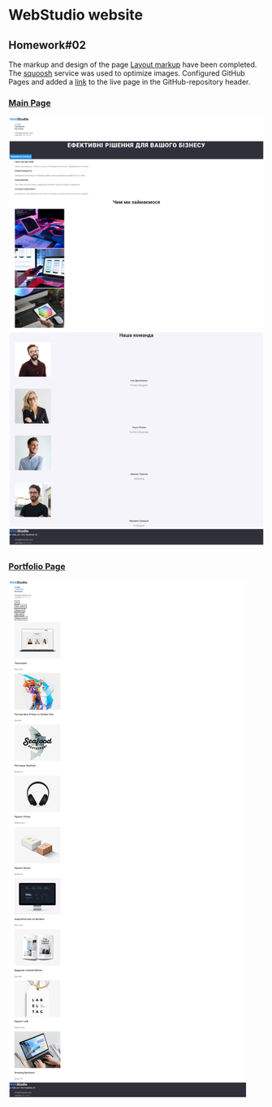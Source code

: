 # WebStudio website

## Homework#02

The markup and design of the page
[Layout markup](<https://www.figma.com/file/1ehrLBauvVFu4mVhxsHzyZ/Web-Studio-(Version-2.1)?node-id=1%3A95&mode=dev>)
have been completed. The [squoosh](https://squoosh.app/) service was used to optimize images.
Configured GitHub Pages and added a [link](https://valerii2022.github.io/goit-markup-hw-02-FSON/) to
the live page in the GitHub-repository header.

### [Main Page](https://valerii2022.github.io/goit-markup-hw-02-FSON/)

![WebStudio Page](./assets/studio.png)

### [Portfolio Page](https://valerii2022.github.io/goit-markup-hw-02-FSON/portfolio.html)

![WebStudio Page](./assets/portfolio.png)
